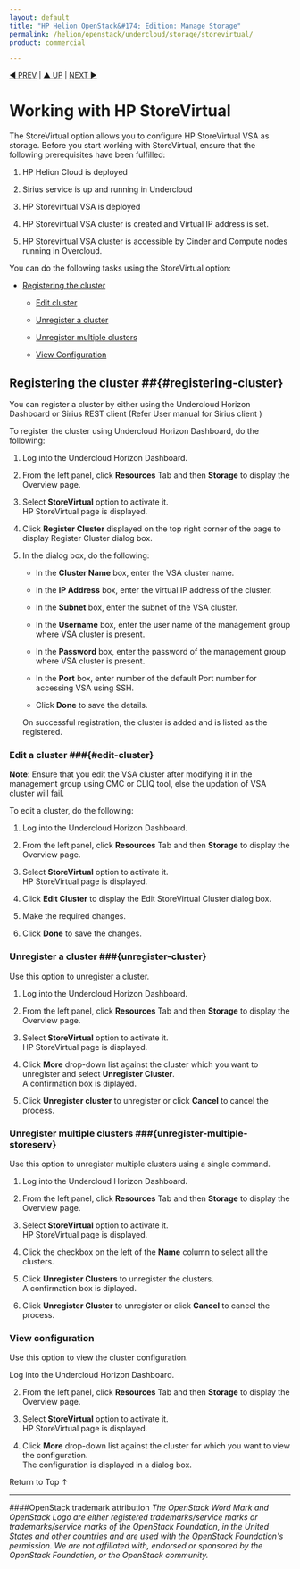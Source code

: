 ```yaml
---
layout: default
title: "HP Helion OpenStack&#174; Edition: Manage Storage"
permalink: /helion/openstack/undercloud/storage/storevirtual/
product: commercial

---
```

<!--UNDER REVISION-->


<script>

function PageRefresh {
onLoad="window.refresh"
}

PageRefresh();

</script>

<p style="font-size: small;"> <a href="/helion/openstack/install-beta/kvm/">&#9664; PREV</a> | <a href="/helion/openstack/install-beta-overview/">&#9650; UP</a> | <a href="/helion/openstack/install-beta/esx/">NEXT &#9654;</a> </p>


# Working with HP StoreVirtual 

The StoreVirtual option allows you to configure HP StoreVirtual VSA as storage. Before you start working with StoreVirtual, ensure that the following prerequisites have been fulfilled:

1. HP Helion Cloud is deployed

2. Sirius service is up and running in Undercloud

3. HP Storevirtual VSA is deployed

4. HP Storevirtual VSA cluster is created and Virtual IP address is set.

5. HP Storevirtual VSA cluster is accessible by Cinder and Compute nodes running in Overcloud.


<!---Configuration of HP StoreServ/3PAR as Cinder backend using Sirius service involves the following steps:-->

You can do the following tasks using the StoreVirtual option:

* [Registering the cluster](#registering-cluster)

	* [Edit cluster](#edit-cluster)
	
    * [Unregister a cluster](#unregister-cluster) 
    
	* [Unregister multiple clusters](#unregister-multiple-clusters) 

	* [View Configuration](#view-configuration)

## Registering the cluster ##{#registering-cluster}

You can register a cluster by either using the Undercloud Horizon Dashboard or Sirius REST client (Refer User manual for Sirius client <GIVE HYPERLINK>)

To register the cluster using Undercloud Horizon Dashboard, do the following:

1. Log into the Undercloud Horizon Dashboard.

2. From the left panel, click **Resources** Tab and then **Storage** to display the Overview page.

3. Select **StoreVirtual** option to activate it.<br> HP StoreVirtual page is displayed.</br>

4. Click **Register Cluster** displayed on the top right corner of the page to display Register Cluster dialog box.

5. In the dialog box, do the following:

   * In the **Cluster Name** box, enter the VSA cluster name.
   
   * In the **IP Address** box, enter the virtual IP address of the cluster.
   
   * In the **Subnet** box, enter the subnet of the VSA cluster.
   
   * In the **Username** box, enter the user name of the management group where VSA cluster is present.
   
   * In the **Password** box, enter the password of the management group where VSA cluster is present.
   
   * In the **Port** box, enter number of the default Port number for accessing VSA using SSH.
   
   * Click **Done** to save the details. 

    On successful registration, the cluster is added and is listed as the registered.


### Edit a cluster ###{#edit-cluster}

**Note**: Ensure that you edit the VSA cluster after modifying it in the management group using CMC or CLIQ tool, else the updation of VSA cluster will fail.

To edit a cluster, do the following:

1. Log into the Undercloud Horizon Dashboard.

2. From the left panel, click **Resources** Tab and then **Storage** to display the Overview page.

3. Select **StoreVirtual** option to activate it.<br> HP StoreVirtual page is displayed.</br>

4. Click **Edit Cluster** to display the Edit StoreVirtual Cluster dialog box. 

5. Make the required changes.

6. Click **Done** to save the changes.   


### Unregister a cluster ###{unregister-cluster}

Use this option to unregister a cluster.

1. Log into the Undercloud Horizon Dashboard.

2. From the left panel, click **Resources** Tab and then **Storage** to display the Overview page.

3. Select **StoreVirtual** option to activate it.<br> HP StoreVirtual page is displayed.</br>

4. Click **More** drop-down list against the cluster which you want to unregister and select **Unregister Cluster**.<br> A confirmation box is diplayed.</br>

5. Click **Unregister cluster** to unregister or click **Cancel** to cancel the process. 


### Unregister multiple clusters ###{unregister-multiple-storeserv}

Use this option to unregister multiple clusters using a single command.

1. Log into the Undercloud Horizon Dashboard.

2. From the left panel, click **Resources** Tab and then **Storage** to display the Overview page.

3. Select **StoreVirtual** option to activate it.<br> HP StoreVirtual page is displayed.</br>

4. Click the checkbox on the left of the **Name** column to select all the clusters. 

5. Click **Unregister Clusters** to unregister the clusters.<br>A confirmation box is diplayed.</br>

5. Click **Unregister Cluster** to unregister or click **Cancel** to cancel the process. 

 
### View configuration ###

Use this option to view the cluster configuration.

Log into the Undercloud Horizon Dashboard.

2. From the left panel, click **Resources** Tab and then **Storage** to display the Overview page.

3. Select **StoreVirtual** option to activate it.<br> HP StoreVirtual page is displayed.</br>

4. Click **More** drop-down list against the cluster for which you want to view the configuration.<br> The configuration is displayed in a dialog box.</br>


<a href="#top" style="padding:14px 0px 14px 0px; text-decoration: none;"> Return to Top &#8593; </a>

----
####OpenStack trademark attribution
*The OpenStack Word Mark and OpenStack Logo are either registered trademarks/service marks or trademarks/service marks of the OpenStack Foundation, in the United States and other countries and are used with the OpenStack Foundation's permission. We are not affiliated with, endorsed or sponsored by the OpenStack Foundation, or the OpenStack community.*
